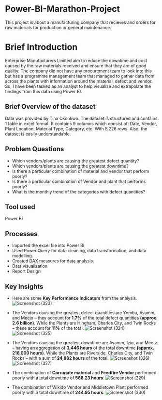 # Power-BI-Marathon-Project
This project is about a manufacturing company that recieves and orders for raw materials for production or general maintenance.
# Brief Introduction
Enterprise Manufacturers Limited aim to reduce the downtime and cost caused by the raw materials received and ensure that they are of good quality. The company did not have any procurement team to look into this but has a programme management team that managed to gather data from across the plants with information around the material, defect and vendor. So, I have been tasked as an analyst to help visualize and extrapolate the findings from this data using Power BI. 
## Brief Overview of the dataset
Data was provided by Tina Okonkwo. The dataset is structured and contains 1 table in excel format. It contains 9 columns which consist of: Date, Vendor, Plant Location, Material Type, Category, etc. With 5,226 rows. Also, the dataset is easily understandable. 
## Problem Questions
*  Which vendors/plants are causing the greatest defect quantity? 
*  Which vendors/plants are causing the greatest downtime?
*  Is there a particular combination of material and vendor that perform poorly?
*  Is there a particular combination of Vendor and plant that performs poorly?
*  What is the monthly trend of the categories with defect quantities?
## Tool used
Power BI
## Processes
*  Imported the excel file into Power BI.
*  Used Power Query for data cleaning, data transformation, and data modelling.
*  Created DAX measures for data analysis.
*  Data visualization
*  Report Design

## Key Insights
*  Here are some **Key Performance Indicators** from the analysis.
![Screenshot (323)](https://github.com/user-attachments/assets/f75bb378-b881-49d3-9944-c009bc03b8b3)

*  The Vendors causing the greatest defect quantities are Yombu, Avamm, and Meejo – they account for **1.7%** of the total defect quantities **(approx. 2.6 billion)**. While the Plants are Hingham, Charles City, and Twin Rocks – these account for **11%** of the total. 
![Screenshot (324)](https://github.com/user-attachments/assets/b937a42b-fa86-4b22-92cf-d85db825a2ea)
![Screenshot (325)](https://github.com/user-attachments/assets/5441d846-ee6e-4e83-8b36-556a9875aa8d)

*  The Vendors causing the greatest downtime are Avamm, Izio, and Meetz – having an aggregation of **3,446 hours** of the total downtime **(approx. 216,000 hours)**. While the Plants are Riverside, Charles City, and Twin Rocks – with a sum of **24,882 hours** of the total.
![Screenshot (326)](https://github.com/user-attachments/assets/307a60c1-ec69-43f7-a69a-14849e385da7)
![Screenshot (327)](https://github.com/user-attachments/assets/2c7d67c5-e30f-49c4-8317-e2cb4855207b)

*  The combination of **Corrugate material** and **Feedfire Vendor** performed poorly with a total downtime of **568.23 hours**.
![Screenshot (329)](https://github.com/user-attachments/assets/980ca59e-dbc9-4cdb-9895-e8bf17a47785)

*  The combination of Wikido Vendor and Middletown Plant performed poorly with a total downtime of **244.95 hours**.
![Screenshot (330)](https://github.com/user-attachments/assets/a26bc5c9-d421-4cf0-9566-7782dddec62e)




 




 












